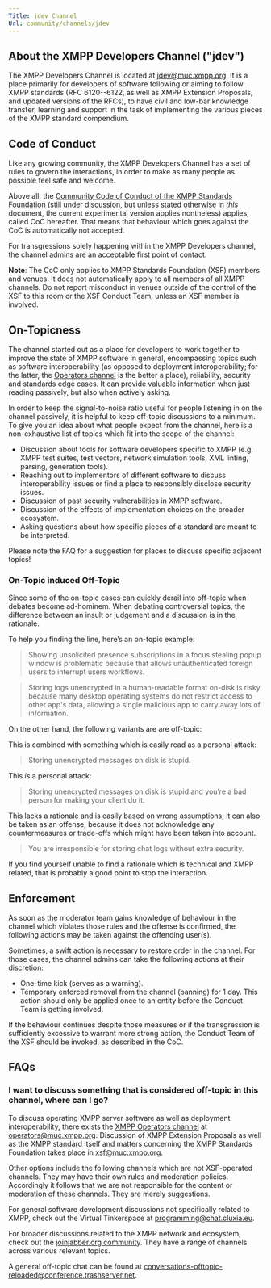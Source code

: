 ```yaml
---
Title: jdev Channel
Url: community/channels/jdev
---
```


## About the XMPP Developers Channel ("jdev")

The XMPP Developers Channel is located at [jdev@muc.xmpp.org](xmpp:jdev@muc.xmpp.org?join). It is a place primarily for developers of software following or aiming to follow XMPP standards (RFC 6120--6122, as well as XMPP Extension Proposals, and updated versions of the RFCs), to have civil and low-bar knowledge transfer, learning and support in the task of implementing the various pieces of the XMPP standard compendium.

## Code of Conduct

Like any growing community, the XMPP Developers Channel has a set of rules to govern the interactions, in order to make as many people as possible feel safe and welcome.

Above all, the [Community Code of Conduct of the XMPP Standards Foundation](https://xmpp.org/extensions/xep-0458.html) (still under discussion, but unless stated otherwise in *this* document, the current experimental version applies nontheless) applies, called CoC hereafter. That means that behaviour which goes against the CoC is automatically not accepted.

For transgressions solely happening within the XMPP Developers channel, the channel admins are an acceptable first point of contact.

**Note**: The CoC only applies to XMPP Standards Foundation (XSF) members and venues. It does not automatically apply to all members of all XMPP channels. Do not report misconduct in venues outside of the control of the XSF to this room or the XSF Conduct Team, unless an XSF member is involved.

## On-Topicness

The channel started out as a place for developers to work together to improve the state of XMPP software in general, encompassing topics such as software interoperability (as opposed to deployment interoperability; for the latter, the [Operators channel](operators-rules.md) is the better a place), reliability, security and standards edge cases. It can provide valuable information when just reading passively, but also when actively asking.

In order to keep the signal-to-noise ratio useful for people listening in on the channel passively, it is helpful to keep off-topic discussions to a minimum. To give you an idea about what people expect from the channel, here is a non-exhaustive list of topics which fit into the scope of the channel:

* Discussion about tools for software developers specific to XMPP (e.g. XMPP test suites, test vectors, network simulation tools, XML linting, parsing, generation tools).
* Reaching out to implementors of different software to discuss interoperability issues or find a place to responsibly disclose security issues.
* Discussion of past security vulnerabilities in XMPP software.
* Discussion of the effects of implementation choices on the broader ecosystem.
* Asking questions about how specific pieces of a standard are meant to be interpreted.

Please note the FAQ for a suggestion for places to discuss specific adjacent topics!

### On-Topic induced Off-Topic

Since some of the on-topic cases can quickly derail into off-topic when debates become ad-hominem. When debating controversial topics, the difference between an insult or judgement and a discussion is in the rationale.

To help you finding the line, here’s an on-topic example:

> Showing unsolicited presence subscriptions in a focus stealing popup window is problematic because that allows unauthenticated foreign users to interrupt users workflows.

> Storing logs unencrypted in a human-readable format on-disk is risky because many desktop operating systems do not restrict access to other app's data, allowing a single malicious app to carry away lots of information.

On the other hand, the following variants are are off-topic:

This is combined with something which is easily read as a personal attack:

> Storing unencrypted messages on disk is stupid.

This *is* a personal attack:

> Storing unencrypted messages on disk is stupid and you’re a bad person for making your client do it.

This lacks a rationale and is easily based on wrong assumptions; it can also be taken as an offense, because it does not acknowledge any countermeasures or trade-offs which might have been taken into account.

> You are irresponsible for storing chat logs without extra security.

If you find yourself unable to find a rationale which is technical and XMPP related, that is probably a good point to stop the interaction.

## Enforcement

As soon as the moderator team gains knowledge of behaviour in the channel which violates those rules and the offense is confirmed, the following actions may be taken against the offending user(s).

Sometimes, a swift action is necessary to restore order in the channel. For those cases, the channel admins can take the following actions at their discretion:

* One-time kick (serves as a warning).
* Temporary enforced removal from the channel (banning) for 1 day. This action should only be applied once to an entity before the Conduct Team is getting involved.

If the behaviour continues despite those measures or if the transgression is sufficiently excessive to warrant more strong action, the Conduct Team of the XSF should be invoked, as described in the CoC.

## FAQs

### I want to discuss something that is considered off-topic in this channel, where can I go?

To discuss operating XMPP server software as well as deployment interoperability, there exists the [XMPP Operators channel](operators-rules.md) at [operators@muc.xmpp.org](xmpp:operators@muc.xmpp.org?join). Discussion of XMPP Extension Proposals as well as the XMPP standard itself and matters concerning the XMPP Standards Foundation takes place in [xsf@muc.xmpp.org](xmpp:xsf@muc.xmpp.org?join).

Other options include the following channels which are not XSF-operated channels. They may have their own rules and moderation policies. Accordingly it follows that we are not responsible for the content or moderation of these channels. They are merely suggestions.

For general software development discussions not specifically related to XMPP, check out the Virtual Tinkerspace at [programming@chat.cluxia.eu](xmpp:programming@chat.cluxia.eu?join).

For broader discussions related to the XMPP network and ecosystem, check out the [joinjabber.org community](https://joinjabber.org/about/community/). They have a range of channels across various relevant topics.

A general off-topic chat can be found at [conversations-offtopic-reloaded@conference.trashserver.net](xmpp:conversations-offtopic-reloaded@conference.trashserver.net?join).
